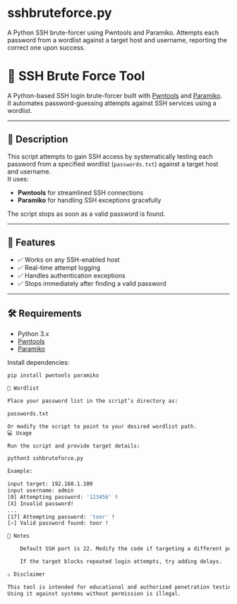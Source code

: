 # sshbruteforce.py
A Python SSH brute-forcer using Pwntools and Paramiko. Attempts each password from a wordlist against a target host and username, reporting the correct one upon success.


# 🔑 SSH Brute Force Tool

A Python-based SSH login brute-forcer built with [Pwntools](https://docs.pwntools.com/en/stable/) and [Paramiko](http://www.paramiko.org/).  
It automates password-guessing attempts against SSH services using a wordlist.

---

## 📜 Description
This script attempts to gain SSH access by systematically testing each password from a specified wordlist (`passwords.txt`) against a target host and username.  
It uses:
- **Pwntools** for streamlined SSH connections
- **Paramiko** for handling SSH exceptions gracefully

The script stops as soon as a valid password is found.

---

## 🚀 Features
- ✅ Works on any SSH-enabled host
- ✅ Real-time attempt logging
- ✅ Handles authentication exceptions
- ✅ Stops immediately after finding a valid password

---

## 🛠 Requirements
- Python 3.x
- [Pwntools](https://docs.pwntools.com/en/stable/)
- [Paramiko](http://www.paramiko.org/)

Install dependencies:
```bash
pip install pwntools paramiko

📂 Wordlist

Place your password list in the script’s directory as:

passwords.txt

Or modify the script to point to your desired wordlist path.
💻 Usage

Run the script and provide target details:

python3 sshbruteforce.py

Example:

input target: 192.168.1.100
input username: admin
[0] Attempting password: '123456' !
[X] Invalid password!
...
[17] Attempting password: 'toor' !
[>] Valid password found: toor !

📌 Notes

    Default SSH port is 22. Modify the code if targeting a different port.

    If the target blocks repeated login attempts, try adding delays.

⚠ Disclaimer

This tool is intended for educational and authorized penetration testing purposes only.
Using it against systems without permission is illegal.
